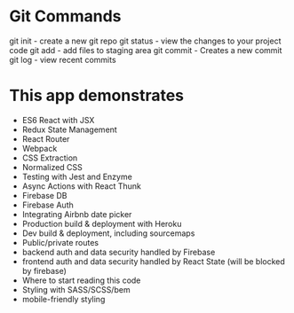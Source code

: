 # Git Commands

git init - create a new git repo
git status - view the changes to your project code
git add - add files to staging area
git commit - Creates a new commit
git log - view recent commits

# This app demonstrates
- ES6 React with JSX
- Redux State Management
- React Router
- Webpack
- CSS Extraction
- Normalized CSS
- Testing with Jest and Enzyme
- Async Actions with React Thunk
- Firebase DB
- Firebase Auth
- Integrating Airbnb date picker
- Production build & deployment with Heroku
- Dev build & deployment, including sourcemaps
- Public/private routes
- backend auth and data security handled by Firebase
- frontend auth and data security handled by React State (will be blocked by firebase)
- Where to start reading this code
- Styling with SASS/SCSS/bem
- mobile-friendly styling
